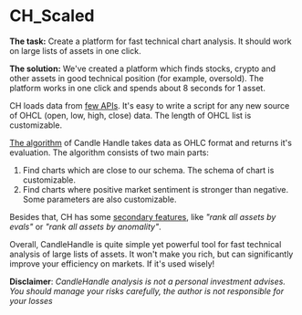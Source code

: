 # CH_Scaled

**The task:** Create a platform for fast technical chart analysis. It should work on large lists of assets in one click.

**The solution:** We've created a platform which finds stocks, crypto and other assets in good technical position (for example, oversold). The platform works in one click and spends about 8 seconds for 1 asset.

CH loads data from <ins>few APIs</ins>. It's easy to write a script for any new source of OHCL (open, low, high, close) data. The length of OHCL list is customizable.

<ins>The algorithm</ins> of Candle Handle takes data as OHLC format and returns it's evaluation. The algorithm consists of two main parts:

1. Find charts which are close to our schema. The schema of chart is customizable. 
2. Find charts where positive market sentiment is stronger than negative. Some parameters are also customizable.

Besides that, CH has some <ins>secondary features</ins>, like <i>"rank all assets by evals"</i> or <i>"rank all assets by anomality"</i>.

Overall, CandleHandle is quite simple yet powerful tool for fast technical analysis of large lists of assets. It won't make you rich, but can significantly improve your efficiency on markets. If it's used wisely!

**Disclaimer**: <i>CandleHandle analysis is not a personal investment advises. You should manage your risks carefully, the author is not responsible for your losses</i>
